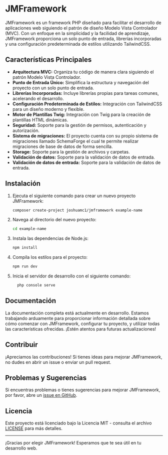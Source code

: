 # JMFramework

JMFramework es un framework PHP diseñado para facilitar el desarrollo de aplicaciones web siguiendo el patrón de diseño Modelo Vista Controlador (MVC). Con un enfoque en la simplicidad y la facilidad de aprendizaje, JMFramework proporciona un solo punto de entrada, librerías incorporadas y una configuración predeterminada de estilos utilizando TailwindCSS.

## Características Principales

- **Arquitectura MVC:** Organiza tu código de manera clara siguiendo el patrón Modelo Vista Controlador.
- **Punto de Entrada Único:** Simplifica la estructura y navegación del proyecto con un solo punto de entrada.
- **Librerías Incorporadas:** Incluye librerías propias para tareas comunes, acelerando el desarrollo.
- **Configuración Predeterminada de Estilos:** Integración con TailwindCSS para un diseño moderno y flexible.
- **Motor de Plantillas Twig:** Integración con Twig para la creación de plantillas HTML dinámicas.
- **Seguridad:** Soporte para la gestión de permisos, autenticación y autorización.
- **Sistema de migraciones:** El proyecto cuenta con su propio sistema de migraciones llamado SchemaForge el cual te permite realizar migraciones de base de datos de forma sencilla.
- **Storage:** Soporte para la gestión de archivos y carpetas.
- **Validación de datos:** Soporte para la validación de datos de entrada.
- **Validación de datos de entrada:** Soporte para la validación de datos de entrada.

## Instalación

1. Ejecuta el siguiente comando para crear un nuevo proyecto JMFramework:

   ```bash
   composer create-project joshuamc1/jmframework example-name

   ```

2. Navega al directorio del nuevo proyecto:

   ```bash
   cd example-name

   ```

3. Instala las dependencias de Node.js:

   ```bash
   npm install

   ```

4. Compila los estilos para el proyecto:

   ```bash
   npm run dev

   ```

5. Inicia el servidor de desarrollo con el siguiente comando:
   ```bash
     php console serve
   ```

## Documentación

La documentación completa está actualmente en desarrollo. Estamos trabajando arduamente para proporcionar información detallada sobre cómo comenzar con JMFramework, configurar tu proyecto, y utilizar todas las características ofrecidas. ¡Estén atentos para futuras actualizaciones!

## Contribuir

¡Apreciamos las contribuciones! Si tienes ideas para mejorar JMFramework, no dudes en abrir un issue o enviar un pull request.

## Problemas y Sugerencias

Si encuentras problemas o tienes sugerencias para mejorar JMFramework, por favor, abre un [issue en GitHub](https://github.com/JoshuaMc1/JMFramework/issues).

## Licencia

Este proyecto está licenciado bajo la Licencia MIT - consulta el archivo [LICENSE](LICENSE) para más detalles.

---

¡Gracias por elegir JMFramework! Esperamos que te sea útil en tu desarrollo web.
